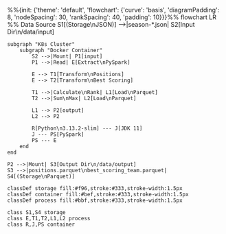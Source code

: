 %%{init: {'theme': 'default', 'flowchart': {'curve': 'basis', 'diagramPadding': 8, 'nodeSpacing': 30, 'rankSpacing': 40, 'padding': 10}}}%%
flowchart LR
    %% Data Source
    S1[(Storage\nJSON)] -->|season-*.json| S2[Input Dir\n/data/input]
    
    subgraph "K8s Cluster"
        subgraph "Docker Container" 
            S2 -->|Mount| P1[input]
            P1 -->|Read| E[Extract\nPySpark]
            
            E --> T1[Transform\nPositions]
            E --> T2[Transform\nBest Scoring]
            
            T1 -->|Calculate\nRank| L1[Load\nParquet]
            T2 -->|Sum\nMax| L2[Load\nParquet]
            
            L1 --> P2[output]
            L2 --> P2
            
            R[Python\n3.13.2-slim] --- J[JDK 11]
            J --- PS[PySpark]
            PS --- E
        end
    end
    
    P2 -->|Mount| S3[Output Dir\n/data/output]
    S3 -->|positions.parquet\nbest_scoring_team.parquet| S4[(Storage\nParquet)]
    
    classDef storage fill:#f96,stroke:#333,stroke-width:1.5px
    classDef container fill:#bef,stroke:#333,stroke-width:1.5px
    classDef process fill:#bbf,stroke:#333,stroke-width:1.5px
    
    class S1,S4 storage
    class E,T1,T2,L1,L2 process
    class R,J,PS container
